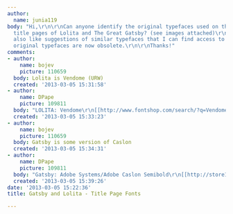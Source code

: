 ```yaml
---
author:
  name: junia119
body: "Hi,\r\n\r\nCan anyone identify the original typefaces used on these first edition
  title pages of Lolita and The Great Gatsby? (see images attached)\r\n\r\nI would
  also like suggestions of similar typefaces that I can find access to today if the
  original typefaces are now obsolete.\r\n\r\nThanks!"
comments:
- author:
    name: bojev
    picture: 110659
  body: Lolita is Vendome (URW)
  created: '2013-03-05 15:31:58'
- author:
    name: DPape
    picture: 109811
  body: "LOLITA: Vendome\r\n[[http://www.fontshop.com/search/?q=Vendome&sample_text=LOLITA]][img:sites/default/files/old-images/lolita1_4068.jpg]"
  created: '2013-03-05 15:33:23'
- author:
    name: bojev
    picture: 110659
  body: Gatsby is some version of Caslon
  created: '2013-03-05 15:34:31'
- author:
    name: DPape
    picture: 109811
  body: "Gatsby: Adobe Systems/Adobe Caslon Semibold\r\n[[http://store1.adobe.com/cfusion/store/html/index.cfm?store=OLS-US&event=displayFont&code=CASF10110000]][img:sites/default/files/old-images/gatsby1_4522.jpg]"
  created: '2013-03-05 15:39:26'
date: '2013-03-05 15:22:36'
title: Gatsby and Lolita - Title Page Fonts

---
```

